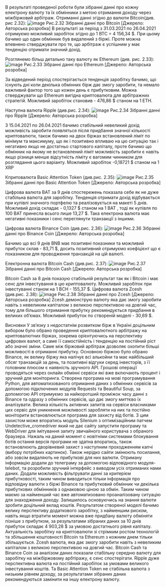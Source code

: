 В результаті проведеної роботи були зібранні данні про кожну електрону валюту та їх обмінники з метою отримання доходу через міжбіржовий арбітраж. 
Отриманні данні згідно до валюти Bitcoin(див. рис 2.32):
![image](https://github.com/user-attachments/assets/af6b3466-7702-4aa1-a228-fefda3de0a08)
Рис.2.32 Зібранні данні про Bitcoin
 [Джерело: Авторська розробка]
В результаті за період з 31.03.2021 по 26.04.2021 отримуємо можливий заробіток згідно до 1 BTC = 4 156,34 $. При цьому бачимо що один обмінник був видалений з біржі. 
Проте можна впевнено стверджувати про те, що арбітраж є успішним у має тенденцію отримати значний дохід.

Розглянемо більш детально таку валюту як Ethereum (див. рис. 2.33):
![image](https://github.com/user-attachments/assets/2b16dcc1-892e-4c53-b059-12b042593d3c)
Рис.2.33 Зібранні данні про Ethereum 
[Джерело: Авторська розробка]

За відведений період спостерігається тенденція заробітку бачимо, що існують дні коли декілька обмінних бірж дає змогу заробити, та немало важливий фактор того що кожен день є прибутковим.
Можна стверджувати що Ethereum вигідна криптовалюта для арбітражних стратегій. Можливий заробіток становив - 476,86 $ станом на 1 ETH.
 
Наступна валюта Ripple (див.рис. 2.34):
![image](https://github.com/user-attachments/assets/da710093-cec3-415f-b5c8-9df6bb7cbdd8)
	Рис.2.34 Зібранні данні про Ripple
 [Джерело: Авторська розробка]

 З 15.04.2021 по 26.04.2021 бачимо стабільний невеликий дохід можливість заробити появляться після придбання значної кількості криптовалюти, також бачимо на двох біржах встановлений ліміт по мінімум та максимуму,
 що як і позитивно впливаю на цю ситуацію так і негативно якщо не достатньо стартового капіталу, проте бачимо що обмінник на якому не встановлений ліміт можливість заробити є навіть якщо різниця менше відсутність 
 ліміту є вагомим чинником для розглядання цього варіанту. Можливий заробіток -0,18721 $ станом на 1 XRP
 
Кпритовалюта Basic Attention Token (див.рис. 2.35):
![image](https://github.com/user-attachments/assets/a96da74c-3087-462d-8439-71b0a34f0d32)
Рис.2.35 Зібранні данні про  Basic Attention Token
 [Джерело: Авторська розробка]

Цифрова валюта BAT за 9 днів спостережень показала себе як не дуже стабільна валюта для заробітку. 
Тенденція отримати дохід відбувається при купівлі значного портфелю та реалізовується на макеті 5 днів. Можливий дохід складає -  0,1327 $  станом на 1 BAT , тоді як купівля по 100 BAT принесла всього лише 13,27 $.
Така електрона валюта має негативні показники і сенс переглянути транзакції з іншими.

Цифрова валюта Binance Coin (див.рис. 2.36):
![image](https://github.com/user-attachments/assets/d94a3471-7b1a-411c-9478-9c15923f3748)
	Рис.2.36 Зібранні данні про Binance Coin
 [Джерело: Авторська розробка]

Бачимо що всі 9 днів BNB має позитивні показники та можливий прибуток склав - 83,71 $, досить позитивний отримуємо коефіцієнт що є показником для проводження транзакцій на цій валюті.

Електронна валюта Bitcoin Cash (див.рис. 2.37):
![image](https://github.com/user-attachments/assets/bbb51973-cab0-4a45-bc35-1613c7bba4d0)
	Рис.2.37 Зібранні данні про Bitcoin Cash 
[Джерело: Авторська розробка]

Bitcoin Cash за 8 днів показую стабільній результат так як і Bitcoin і має сенс для інвестування в цю криптовалюту. Можливий заробіток при інвестуванні станом на 1 BCH - 155,37 $.
Цифрова валюта Zcesh (див.рис. 2.38):
![image](https://github.com/user-attachments/assets/b5ce1564-f0d4-42ef-b775-317e099f9cba)
	Рис.2.38 Зібранні данні про Zcesh [Джерело: Авторська розробка]
Zcesh демонструю валюту яка дає змогу заробити навіть з невеликим капіталом з великою перспективою на довгий час, тому для більшого отримання прибутку рекомендується придбання в великих об’ємах. Можливий прибуток по створеній моделі - 30,69 $.


 Висновки
У зв’язку з недостатнім розвитком бірж в Україні доцільним вибором було обрано проведення криптовалютного арбітражу на криптовалютних біржах, зокрема орієнтуючись на перспективу цифрових валют, а саме її 
самостійність і тенденцію на постійний ріст або значні зміни. Саме між біржовий арбітраж дозволяє охопити більші можливості в отриманні прибутку.
Основною біржою було обрано Binance, як велику біржу яка налічує всі алькойни та має найбільший обсяг транзакцій за день, та позитивні відгуки серед інвесторів, з її головним плюсом є наявність зручного API. 
Грошові операції проводяться через онлайн обмінні сервіси які вже включають процент і зручний для моніторинга.
Створена програма на мові програмування Python, для автоматизованого отримання даних з обмінних сервісів за допомогою підключених модулів Requests та Beautiful Soup, за допомогою API отримуємо за найкоротший 
проміжок часу данні з Binance та одразу з обмінних сервісів, що дає змогу миттєво їх аналізувати. Велика кількість активних запитів на сервіси власниками цих сервіс для уникнення можливості заробляти на них та
постійно моніторити встановлюється програма для захисту від ботів. З цим захистом може впоратись модуль Silenium з оптимізаційним патчем Undetective_cromedriver який не дає сайту запустити програму та WebDriver
для імітування запиту звичайного користувача з обраного браузера. Нажаль на даний момент с новітніми системами блокування ботів остання версія програми не здатна впоратись, також встановлюють дворівневий захист
з наступним проходженням капчі (вибору потрібних картинок). Також нерідко сайти змінюють посилання, або зовсім видаляють не прибуткові для них валюти.
Отриману інформацію додали до телеграму за допомогою відповідного модуля- telebot, та розробили зручний інтерфейс з виводом усіх отриманих нами даних. Додали можливість фільтрувати данні за критерієм
прибутковості, таким чином виводиться тільки інформація про відповідну валюти з біржі Binance та прибутковий обмінник чи декілька прибуткових обмінників з однаковою ціною за обмін. Таким чином маємо за 
найменший час вже автоматизовано проаналізовану ситуацію для знаходження доходу. Залишилось основуючись на знання валюти зробити доцільний вклад коштів. 
Результатом створеної моделі бачимо велику перспективу додаткового заробітку, з найменшим риском, навіть якщо втратити момент можна вже придбану валюту обміняти пізніше з прибутком, за результатами зібраних
даних за 10 днів прибуток складає 4 903,28 $ за умовою достатнього рівня капіталу. Актуальність заробітку на криптовалюти зі стрімким ростом технологій та збільшення коштовності Bitcoin та Ethereum з кожним днем 
тільки збільшується.
Zcesh валюта, яка дає змогу заробити навіть з невеликим капіталом з великою перспективою на довгий час. Bitcoin Cash та Binance Coin за аналізом даних показали стабільну середню валюту для заробітку на 
міжбіржовому арбтіражу, є сенс спостерігати. Ripple дуже перспективна валюта на постійний заробіток за умовами великого інвестування коштів. Та Basic Attention Token не стабільна валюта з низьким рівнем доходу, 
за результатами зібраних даних рекомендуються замінити на іншу електрону валюту.





